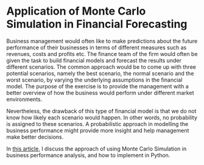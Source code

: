 # Application of Monte Carlo Simulation in Financial Forecasting 
Business management would often like to make predictions about the future performance of their businesses in terms of different measures such as revenues, costs and profits etc. The finance team of the firm would often be given the task to build financial models and forecast the results under different scenarios. The common approach would be to come up with three potential scenarios, namely the best scenario, the normal scenario and the worst scenario, by varying the underlying assumptions in the financial model. The purpose of the exercise is to provide the management with a better overview of how the business would perform under different market environments.

Nevertheless, the drawback of this type of financial model is that we do not know how likely each scenario would happen. In other words, no probability is assigned to these scenarios. A probabilistic approach in modelling the business performance might provide more insight and help management make better decisions.

In <a href="https://medium.com/@tsoiyingkit/application-of-monte-carlo-simulation-in-financial-forecasting-1ddb231080f9">this article</a>, I discuss the approach of using Monte Carlo Simulation in business performance analysis, and how to implement in Python.
